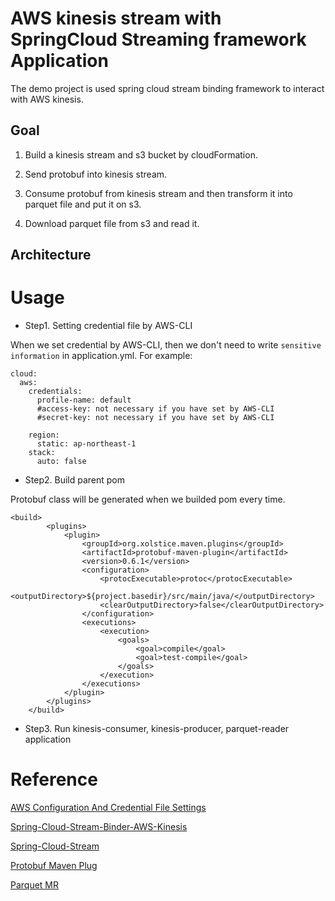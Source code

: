 # AWS kinesis stream with SpringCloud Streaming framework Application

The demo project is used spring cloud stream binding framework to interact with AWS kinesis.

## Goal
1. Build a kinesis stream and s3 bucket by cloudFormation.

2. Send protobuf into kinesis stream.

3. Consume protobuf from kinesis stream and then transform it into parquet file and put it on s3.

4. Download parquet file from s3 and read it.

## Architecture

# Usage
- Step1. Setting credential file by AWS-CLI

When we set credential by AWS-CLI, then we don't need to write `sensitive information` in application.yml. For example:
```
cloud:
  aws:
    credentials:
      profile-name: default
      #access-key: not necessary if you have set by AWS-CLI
      #secret-key: not necessary if you have set by AWS-CLI

    region:
      static: ap-northeast-1
    stack:
      auto: false
```

- Step2. Build parent pom

Protobuf class will be generated when we builded pom every time.
```
<build>
		<plugins>
			<plugin>
				<groupId>org.xolstice.maven.plugins</groupId>
				<artifactId>protobuf-maven-plugin</artifactId>
				<version>0.6.1</version>
				<configuration>
					<protocExecutable>protoc</protocExecutable>
					<outputDirectory>${project.basedir}/src/main/java/</outputDirectory>
					<clearOutputDirectory>false</clearOutputDirectory>
				</configuration>
				<executions>
					<execution>
						<goals>
							<goal>compile</goal>
							<goal>test-compile</goal>
						</goals>
					</execution>
				</executions>
			</plugin>
		</plugins>
	</build>
```

- Step3. Run kinesis-consumer, kinesis-producer, parquet-reader application



# Reference
[AWS Configuration And Credential File Settings](https://docs.aws.amazon.com/cli/latest/userguide/cli-configure-files.html)

[Spring-Cloud-Stream-Binder-AWS-Kinesis](https://github.com/spring-cloud/spring-cloud-stream-binder-aws-kinesis/blob/main/spring-cloud-stream-binder-kinesis-docs/src/main/asciidoc/overview.adoc)

[Spring-Cloud-Stream](https://spring.io/projects/spring-cloud-stream#samples)

[Protobuf Maven Plug](https://www.xolstice.org/protobuf-maven-plugin/usage.html)

[Parquet MR](https://github.com/apache/parquet-mr)
